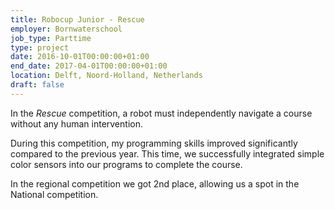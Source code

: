 ```yaml
---
title: Robocup Junior - Rescue
employer: Bornwaterschool
job_type: Parttime
type: project
date: 2016-10-01T00:00:00+01:00
end_date: 2017-04-01T00:00:00+01:00
location: Delft, Noord-Holland, Netherlands
draft: false
---
```

In the *Rescue* competition, a robot must independently navigate a course without any human intervention.  

During this competition, my programming skills improved significantly compared to the previous year. This time, we successfully integrated simple color sensors into our programs to complete the course.

In the regional competition we got 2nd place, allowing us a spot in the National competition.